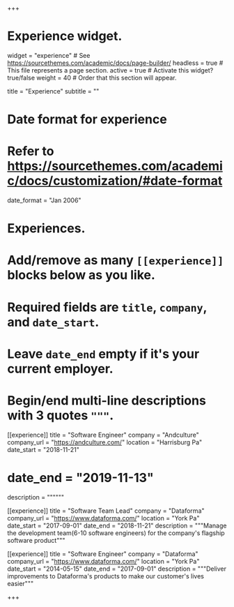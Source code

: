 +++
# Experience widget.
widget = "experience"  # See https://sourcethemes.com/academic/docs/page-builder/
headless = true  # This file represents a page section.
active = true  # Activate this widget? true/false
weight = 40  # Order that this section will appear.

title = "Experience"
subtitle = ""

# Date format for experience
#   Refer to https://sourcethemes.com/academic/docs/customization/#date-format
date_format = "Jan 2006"

# Experiences.
#   Add/remove as many `[[experience]]` blocks below as you like.
#   Required fields are `title`, `company`, and `date_start`.
#   Leave `date_end` empty if it's your current employer.
#   Begin/end multi-line descriptions with 3 quotes `"""`.
  
 [[experience]]
  title = "Software Engineer"
  company = "Andculture"
  company_url = "https://andculture.com/"
  location = "Harrisburg Pa"
  date_start = "2018-11-21"
# date_end = "2019-11-13"
  description = """"""
  
 [[experience]]
  title = "Software Team Lead"
  company = "Dataforma"
  company_url = "https://www.dataforma.com/"
  location = "York Pa"
  date_start = "2017-09-01"
  date_end = "2018-11-21"
  description = """Manage the development team(6-10 software engineers) for the company's flagship software product"""

[[experience]]
  title = "Software Engineer"
  company = "Dataforma"
  company_url = "https://www.dataforma.com/"
  location = "York Pa"
  date_start = "2014-05-15"
  date_end = "2017-09-01"
  description = """Deliver improvements to Dataforma's products to make our customer's lives easier"""
  
+++
